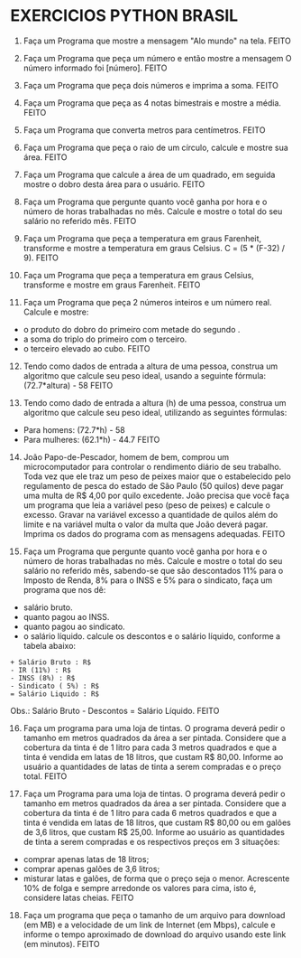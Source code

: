 # EXERCICIOS PYTHON BRASIL

1. Faça um Programa que mostre a mensagem "Alo mundo" na tela. FEITO

2. Faça um Programa que peça um número e então mostre a mensagem O número informado foi [número]. FEITO

3. Faça um Programa que peça dois números e imprima a soma. FEITO

4. Faça um Programa que peça as 4 notas bimestrais e mostre a média. FEITO

5. Faça um Programa que converta metros para centímetros. FEITO

6. Faça um Programa que peça o raio de um círculo, calcule e mostre sua área. FEITO

7. Faça um Programa que calcule a área de um quadrado, em seguida mostre o dobro desta área para o usuário. FEITO

8. Faça um Programa que pergunte quanto você ganha por hora e o número de horas trabalhadas no mês. Calcule e mostre o total do seu salário no referido mês. FEITO

9. Faça um Programa que peça a temperatura em graus Farenheit, transforme e mostre a temperatura em graus Celsius. C = (5 * (F-32) / 9). FEITO

10. Faça um Programa que peça a temperatura em graus Celsius, transforme e mostre em graus Farenheit. FEITO

11. Faça um Programa que peça 2 números inteiros e um número real. Calcule e mostre:
 + o produto do dobro do primeiro com metade do segundo .
 + a soma do triplo do primeiro com o terceiro.
 + o terceiro elevado ao cubo. FEITO

12. Tendo como dados de entrada a altura de uma pessoa, construa um algoritmo que calcule seu peso ideal, usando a seguinte fórmula: (72.7*altura) - 58 FEITO

13. Tendo como dado de entrada a altura (h) de uma pessoa, construa um algoritmo que calcule seu peso ideal, utilizando as seguintes fórmulas:
  + Para homens: (72.7*h) - 58
  + Para mulheres: (62.1*h) - 44.7 FEITO

14. João Papo-de-Pescador, homem de bem, comprou um microcomputador para controlar o rendimento diário de seu trabalho. Toda vez que ele traz um peso de peixes maior que o estabelecido pelo regulamento de pesca do estado de São Paulo (50 quilos) deve pagar uma multa de R$ 4,00 por quilo excedente. João precisa que você faça um programa que leia a variável peso (peso de peixes) e calcule o excesso. Gravar na variável excesso a quantidade de quilos além do limite e na variável multa o valor da multa que João deverá pagar. Imprima os dados do programa com as mensagens adequadas. FEITO

15. Faça um Programa que pergunte quanto você ganha por hora e o número de horas trabalhadas no mês. Calcule e mostre o total do seu salário no referido mês, sabendo-se que são descontados 11% para o Imposto de Renda, 8% para o INSS e 5% para o sindicato, faça um programa que nos dê:
  + salário bruto.
  + quanto pagou ao INSS.
  + quanto pagou ao sindicato.
  + o salário líquido.
calcule os descontos e o salário líquido, conforme a tabela abaixo:
  ```15
  + Salário Bruto : R$
  - IR (11%) : R$
  - INSS (8%) : R$
  - Sindicato ( 5%) : R$
  = Salário Liquido : R$
  ```
Obs.: Salário Bruto - Descontos = Salário Líquido. FEITO

16. Faça um programa para uma loja de tintas. O programa deverá pedir o tamanho em metros quadrados da área a ser pintada. Considere que a cobertura da tinta é de 1 litro para cada 3 metros quadrados e que a tinta é vendida em latas de 18 litros, que custam R$ 80,00. Informe ao usuário a quantidades de latas de tinta a serem compradas e o preço total. FEITO

17. Faça um Programa para uma loja de tintas. O programa deverá pedir o tamanho em metros quadrados da área a ser pintada. Considere que a cobertura da tinta é de 1 litro para cada 6 metros quadrados e que a tinta é vendida em latas de 18 litros, que custam R$ 80,00 ou em galões de 3,6 litros, que custam R$ 25,00.
Informe ao usuário as quantidades de tinta a serem compradas e os respectivos preços em 3 situações:
  + comprar apenas latas de 18 litros;
  + comprar apenas galões de 3,6 litros;
  + misturar latas e galões, de forma que o preço seja o menor. Acrescente 10% de folga e sempre arredonde os valores para cima, isto é, considere latas cheias. FEITO

18. Faça um programa que peça o tamanho de um arquivo para download (em MB) e a velocidade de um link de Internet (em Mbps), calcule e informe o tempo aproximado de download do arquivo usando este link (em minutos). FEITO
